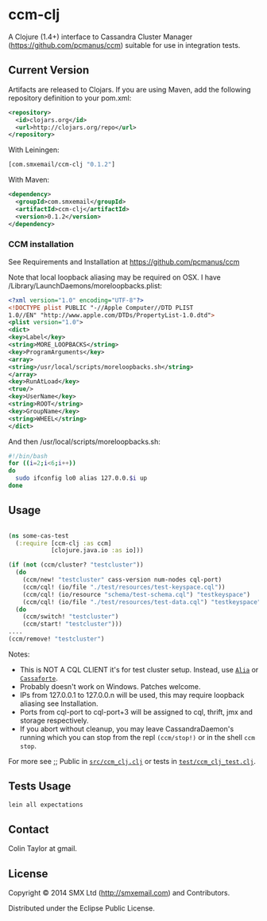 # ccm-clj

A Clojure (1.4+) interface to Cassandra Cluster Manager (https://github.com/pcmanus/ccm) suitable for use in integration tests.

## Current Version

Artifacts are released to Clojars. If you are using Maven, add the following repository definition to your pom.xml:

```xml
<repository>
  <id>clojars.org</id>
  <url>http://clojars.org/repo</url>
</repository>
```

With Leiningen:

```clojure
[com.smxemail/ccm-clj "0.1.2"]
```

With Maven:

```xml
<dependency>
  <groupId>com.smxemail</groupId>
  <artifactId>ccm-clj</artifactId>
  <version>0.1.2</version>
</dependency>
```

### CCM installation

See Requirements and Installation at https://github.com/pcmanus/ccm

Note that local loopback aliasing may be required on OSX.
I have /Library/LaunchDaemons/moreloopbacks.plist:

```xml
<?xml version="1.0" encoding="UTF-8"?>
<!DOCTYPE plist PUBLIC "-//Apple Computer//DTD PLIST
1.0//EN" "http://www.apple.com/DTDs/PropertyList-1.0.dtd">
<plist version="1.0">
<dict>
<key>Label</key>
<string>MORE_LOOPBACKS</string>
<key>ProgramArguments</key>
<array>
<string>/usr/local/scripts/moreloopbacks.sh</string>
</array>
<key>RunAtLoad</key>
<true/>
<key>UserName</key>
<string>ROOT</string>
<key>GroupName</key>
<string>WHEEL</string>
</dict>
```

And then /usr/local/scripts/moreloopbacks.sh:
```bash
#!/bin/bash
for ((i=2;i<6;i++))
do
  sudo ifconfig lo0 alias 127.0.0.$i up
done
```

## Usage

```clojure

(ns some-cas-test
  (:require [ccm-clj :as ccm]
            [clojure.java.io :as io]))

(if (not (ccm/cluster? "testcluster"))
  (do
    (ccm/new! "testcluster" cass-version num-nodes cql-port)
    (ccm/cql! (io/file "./test/resources/test-keyspace.cql"))
    (ccm/cql! (io/resource "schema/test-schema.cql") "testkeyspace")
    (ccm/cql! (io/file "./test/resources/test-data.cql") "testkeyspace"))
  (do
    (ccm/switch! "testcluster")
    (ccm/start! "testcluster")))
....
(ccm/remove! "testcluster")
```

Notes:

- This is NOT A CQL CLIENT it's for test cluster setup. Instead, use [`Alia`](https://github.com/mpenet/alia) or [`Cassaforte`](https://github.com/clojurewerkz/cassaforte).
- Probably doesn't work on Windows. Patches welcome.
- IPs from 127.0.0.1 to 127.0.0.n will be used, this may require loopback aliasing see Installation.
- Ports from cql-port to cql-port+3 will be assigned to cql, thrift, jmx and storage respectively.
- If you abort without cleanup, you may leave CassandraDaemon's running which you can stop from the repl  `(ccm/stop!)` or in the shell `ccm stop`.

For more see ;; Public in [`src/ccm_clj.clj`](src/ccm_clj.clj#L81) or tests in [`test/ccm_clj_test.clj`](test/ccm_clj_test.clj).

## Tests Usage

```clojure
lein all expectations
```

## Contact

Colin Taylor at gmail.

## License

Copyright © 2014 SMX Ltd (http://smxemail.com) and Contributors.

Distributed under the Eclipse Public License.

